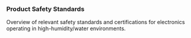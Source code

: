 ### Product Safety Standards
Overview of relevant safety standards and certifications for electronics operating in high-humidity/water environments.

